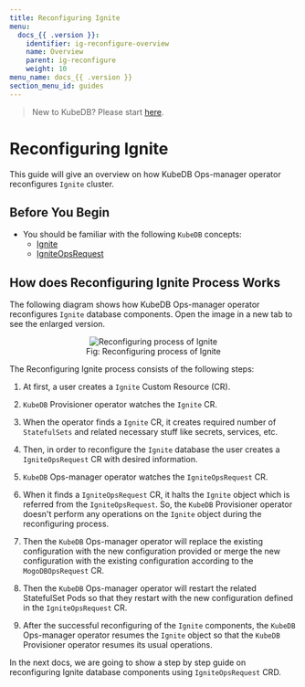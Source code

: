 ```yaml
---
title: Reconfiguring Ignite
menu:
  docs_{{ .version }}:
    identifier: ig-reconfigure-overview
    name: Overview
    parent: ig-reconfigure
    weight: 10
menu_name: docs_{{ .version }}
section_menu_id: guides
---
```


> New to KubeDB? Please start [here](/docs/README.md).

# Reconfiguring Ignite

This guide will give an overview on how KubeDB Ops-manager operator reconfigures `Ignite` cluster.

## Before You Begin

- You should be familiar with the following `KubeDB` concepts:
  - [Ignite](/docs/guides/ignite/concepts/ignite.md)
  - [IgniteOpsRequest](/docs/guides/ignite/concepts/opsrequest.md)

## How does Reconfiguring Ignite Process Works

The following diagram shows how KubeDB Ops-manager operator reconfigures `Ignite` database components. Open the image in a new tab to see the enlarged version.

<figure align="center">
  <img alt="Reconfiguring process of Ignite" src="/docs/guides/ignite/images/reconfigure.svg">
<figcaption align="center">Fig: Reconfiguring process of Ignite</figcaption>
</figure>

The Reconfiguring Ignite process consists of the following steps:

1. At first, a user creates a `Ignite` Custom Resource (CR).

2. `KubeDB` Provisioner  operator watches the `Ignite` CR.

3. When the operator finds a `Ignite` CR, it creates required number of `StatefulSets` and related necessary stuff like secrets, services, etc.

4. Then, in order to reconfigure the `Ignite` database the user creates a `IgniteOpsRequest` CR with desired information.

5. `KubeDB` Ops-manager operator watches the `IgniteOpsRequest` CR.

6. When it finds a `IgniteOpsRequest` CR, it halts the `Ignite` object which is referred from the `IgniteOpsRequest`. So, the `KubeDB` Provisioner  operator doesn't perform any operations on the `Ignite` object during the reconfiguring process.  

7. Then the `KubeDB` Ops-manager operator will replace the existing configuration with the new configuration provided or merge the new configuration with the existing configuration according to the `MogoDBOpsRequest` CR.

8. Then the `KubeDB` Ops-manager operator will restart the related StatefulSet Pods so that they restart with the new configuration defined in the `IgniteOpsRequest` CR.

9. After the successful reconfiguring of the `Ignite` components, the `KubeDB` Ops-manager operator resumes the `Ignite` object so that the `KubeDB` Provisioner  operator resumes its usual operations.

In the next docs, we are going to show a step by step guide on reconfiguring Ignite database components using `IgniteOpsRequest` CRD.
